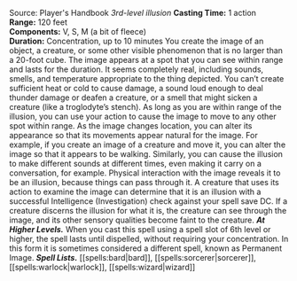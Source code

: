 Source: Player's Handbook
*3rd-level illusion*
**Casting Time:** 1 action  
**Range:** 120 feet  
**Components:** V, S, M (a bit of fleece)  
**Duration:** Concentration, up to 10 minutes
You create the image of an object, a creature, or some other visible phenomenon that is no larger than a 20-foot cube. The image appears at a spot that you can see within range and lasts for the duration. It seems completely real, including sounds, smells, and temperature appropriate to the thing depicted. You can’t create sufficient heat or cold to cause damage, a sound loud enough to deal thunder damage or deafen a creature, or a smell that might sicken a creature (like a troglodyte’s stench).
As long as you are within range of the illusion, you can use your action to cause the image to move to any other spot within range. As the image changes location, you can alter its appearance so that its movements appear natural for the image. For example, if you create an image of a creature and move it, you can alter the image so that it appears to be walking. Similarly, you can cause the illusion to make different sounds at different times, even making it carry on a conversation, for example.
Physical interaction with the image reveals it to be an illusion, because things can pass through it. A creature that uses its action to examine the image can determine that it is an illusion with a successful Intelligence (Investigation) check against your spell save DC. If a creature discerns the illusion for what it is, the creature can see through the image, and its other sensory qualities become faint to the creature.
***At Higher Levels.*** When you cast this spell using a spell slot of 6th level or higher, the spell lasts until dispelled, without requiring your concentration. In this form it is sometimes considered a different spell, known as Permanent Image.
***Spell Lists.*** [[spells:bard|bard]], [[spells:sorcerer|sorcerer]], [[spells:warlock|warlock]], [[spells:wizard|wizard]]